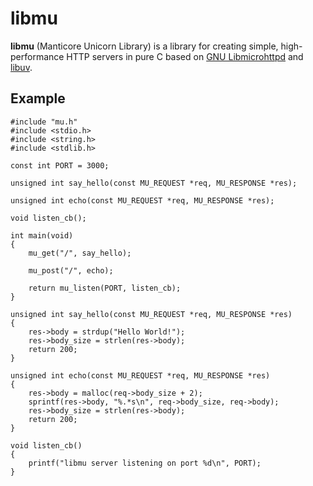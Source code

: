 # libmu
__libmu__ (Manticore Unicorn Library) is a library for creating simple, high-performance HTTP servers in pure C based on [GNU Libmicrohttpd](https://www.gnu.org/software/libmicrohttpd/) and [libuv](http://libuv.org/).

## Example
```
#include "mu.h"
#include <stdio.h>
#include <string.h>
#include <stdlib.h>

const int PORT = 3000;

unsigned int say_hello(const MU_REQUEST *req, MU_RESPONSE *res);

unsigned int echo(const MU_REQUEST *req, MU_RESPONSE *res);

void listen_cb();

int main(void)
{
    mu_get("/", say_hello);

    mu_post("/", echo);

    return mu_listen(PORT, listen_cb);
}

unsigned int say_hello(const MU_REQUEST *req, MU_RESPONSE *res)
{
    res->body = strdup("Hello World!");
    res->body_size = strlen(res->body);
    return 200;
}

unsigned int echo(const MU_REQUEST *req, MU_RESPONSE *res)
{
    res->body = malloc(req->body_size + 2);
    sprintf(res->body, "%.*s\n", req->body_size, req->body);
    res->body_size = strlen(res->body);
    return 200;
}

void listen_cb()
{
    printf("libmu server listening on port %d\n", PORT);
}
```